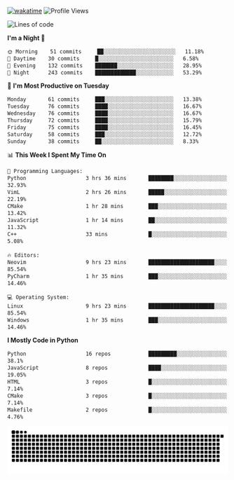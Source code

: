 [![wakatime](https://wakatime.com/badge/user/b920b284-3cde-4cd4-b72e-f7f22d050b16.svg)](https://wakatime.com/@b920b284-3cde-4cd4-b72e-f7f22d050b16)
![Profile Views](http://img.shields.io/badge/Profile%20Views-4586-blue)
<!--START_SECTION:waka-->
![Lines of code](https://img.shields.io/badge/From%20Hello%20World%20I%27ve%20Written--430%20Thousand%20lines%20of%20code-blue)

**I'm a Night 🦉** 

```text
🌞 Morning    51 commits     ██░░░░░░░░░░░░░░░░░░░░░░░   11.18% 
🌆 Daytime    30 commits     █░░░░░░░░░░░░░░░░░░░░░░░░   6.58% 
🌃 Evening    132 commits    ███████░░░░░░░░░░░░░░░░░░   28.95% 
🌙 Night      243 commits    █████████████░░░░░░░░░░░░   53.29%

```
📅 **I'm Most Productive on Tuesday** 

```text
Monday       61 commits     ███░░░░░░░░░░░░░░░░░░░░░░   13.38% 
Tuesday      76 commits     ████░░░░░░░░░░░░░░░░░░░░░   16.67% 
Wednesday    76 commits     ████░░░░░░░░░░░░░░░░░░░░░   16.67% 
Thursday     72 commits     ████░░░░░░░░░░░░░░░░░░░░░   15.79% 
Friday       75 commits     ████░░░░░░░░░░░░░░░░░░░░░   16.45% 
Saturday     58 commits     ███░░░░░░░░░░░░░░░░░░░░░░   12.72% 
Sunday       38 commits     ██░░░░░░░░░░░░░░░░░░░░░░░   8.33%

```


📊 **This Week I Spent My Time On** 

```text
💬 Programming Languages: 
Python                   3 hrs 36 mins       ████████░░░░░░░░░░░░░░░░░   32.93% 
VimL                     2 hrs 26 mins       █████░░░░░░░░░░░░░░░░░░░░   22.19% 
CMake                    1 hr 28 mins        ███░░░░░░░░░░░░░░░░░░░░░░   13.42% 
JavaScript               1 hr 14 mins        ██░░░░░░░░░░░░░░░░░░░░░░░   11.32% 
C++                      33 mins             █░░░░░░░░░░░░░░░░░░░░░░░░   5.08%

🔥 Editors: 
Neovim                   9 hrs 23 mins       █████████████████████░░░░   85.54% 
PyCharm                  1 hr 35 mins        ███░░░░░░░░░░░░░░░░░░░░░░   14.46%

💻 Operating System: 
Linux                    9 hrs 23 mins       █████████████████████░░░░   85.54% 
Windows                  1 hr 35 mins        ███░░░░░░░░░░░░░░░░░░░░░░   14.46%

```

**I Mostly Code in Python** 

```text
Python                   16 repos            █████████░░░░░░░░░░░░░░░░   38.1% 
JavaScript               8 repos             ████░░░░░░░░░░░░░░░░░░░░░   19.05% 
HTML                     3 repos             █░░░░░░░░░░░░░░░░░░░░░░░░   7.14% 
CMake                    3 repos             █░░░░░░░░░░░░░░░░░░░░░░░░   7.14% 
Makefile                 2 repos             █░░░░░░░░░░░░░░░░░░░░░░░░   4.76%

```



<!--END_SECTION:waka-->
![Snake animation](https://raw.githubusercontent.com/timmypidashev/timmypidashev/main/commits.svg)
